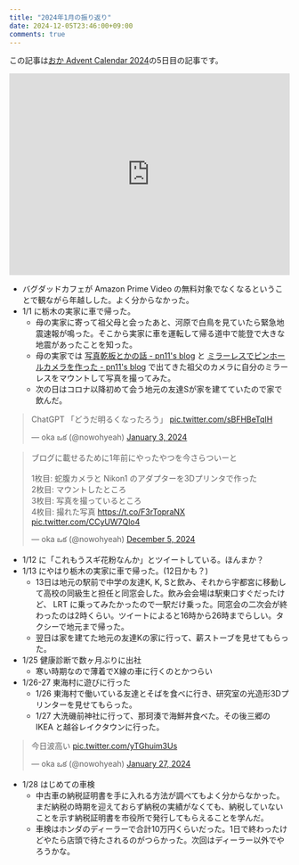 ```yaml
---
title: "2024年1月の振り返り"
date: 2024-12-05T23:46:00+09:00
comments: true
---
```


この記事は[おか Advent Calendar 2024](https://adventar.org/calendars/10997)の5日目の記事です。

<div style="text-align: center;">
<iframe src="https://adventar.org/calendars/10997/embed" width="100%" height="362" frameborder="0" loading="lazy"></iframe>
</div>

- バグダッドカフェが Amazon Prime Video の無料対象でなくなるということで観ながら年越しした。よく分からなかった。
- 1/1 に栃木の実家に車で帰った。
  - 母の実家に寄って祖父母と会ったあと、河原で白鳥を見ていたら緊急地震速報が鳴った。そこから実家に車を運転して帰る道中で能登で大きな地震があったことを知った。
  - 母の実家では [写真乾板とかの話 - pn11's blog](https://pn11.github.io/blog/posts/2023/advent1203/) と [ミラーレスでピンホールカメラを作った - pn11's blog](https://pn11.github.io/blog/posts/2023/advent1214/) で出てきた祖父のカメラに自分のミラーレスをマウントして写真を撮ってみた。
  - 次の日はコロナ以降初めて会う地元の友達Sが家を建てていたので家で飲んだ。

<blockquote class="twitter-tweet tw-align-center"><p lang="ja" dir="ltr">ChatGPT 「どうだ明るくなったろう」 <a href="https://t.co/sBFHBeTqIH">pic.twitter.com/sBFHBeTqIH</a></p>&mdash; oka ఒక (@nowohyeah) <a href="https://twitter.com/nowohyeah/status/1742513064937943489?ref_src=twsrc%5Etfw">January 3, 2024</a></blockquote> <script async src="https://platform.twitter.com/widgets.js" charset="utf-8"></script>

<blockquote class="twitter-tweet tw-align-center"><p lang="ja" dir="ltr">ブログに載せるために1年前にやったやつを今さらついーと<br><br>1枚目: 蛇腹カメラと Nikon1 のアダプターを3Dプリンタで作った<br>2枚目: マウントしたところ<br>3枚目: 写真を撮っているところ<br>4枚目: 撮れた写真 <a href="https://t.co/F3rTopraNX">https://t.co/F3rTopraNX</a> <a href="https://t.co/CCyUW7Qlo4">pic.twitter.com/CCyUW7Qlo4</a></p>&mdash; oka ఒక (@nowohyeah) <a href="https://twitter.com/nowohyeah/status/1864681963254370326?ref_src=twsrc%5Etfw">December 5, 2024</a></blockquote> <script async src="https://platform.twitter.com/widgets.js" charset="utf-8"></script>

- 1/12 に「これもうスギ花粉なんか」とツイートしている。ほんまか？
- 1/13 にやはり栃木の実家に車で帰った。(12日かも？)
  - 13日は地元の駅前で中学の友達K, K, Sと飲み、それから宇都宮に移動して高校の同級生と担任と同窓会した。飲み会会場は駅東口すぐだったけど、 LRT に乗ってみたかったので一駅だけ乗った。同窓会の二次会が終わったのは2時くらい。ツイートによると16時から26時までらしい。タクシーで地元まで帰った。
  - 翌日は家を建てた地元の友達Kの家に行って、薪ストーブを見せてもらった。
- 1/25 健康診断で数ヶ月ぶりに出社
  - 寒い時期なので薄着でX線の車に行くのとかつらい
- 1/26-27 東海村に遊びに行った
  - 1/26 東海村で働いている友達とそばを食べに行き、研究室の光造形3Dプリンターを見せてもらった。
  - 1/27 大洗磯前神社に行って、那珂湊で海鮮丼食べた。その後三郷の IKEA と越谷レイクタウンに行った。

<blockquote class="twitter-tweet tw-align-center"><p lang="ja" dir="ltr">今日波高い <a href="https://t.co/yTGhuim3Us">pic.twitter.com/yTGhuim3Us</a></p>&mdash; oka ఒక (@nowohyeah) <a href="https://twitter.com/nowohyeah/status/1751056389630517686?ref_src=twsrc%5Etfw">January 27, 2024</a></blockquote> <script async src="https://platform.twitter.com/widgets.js" charset="utf-8"></script>

- 1/28 はじめての車検
  - 中古車の納税証明書を手に入れる方法が調べてもよく分からなかった。まだ納税の時期を迎えておらず納税の実績がなくても、納税していないことを示す納税証明書を市役所で発行してもらえることを学んだ。
  - 車検はホンダのディーラーで合計10万円くらいだった。1日で終わったけどやたら店頭で待たされるのがつらかった。次回はディーラー以外でやろうかな。
